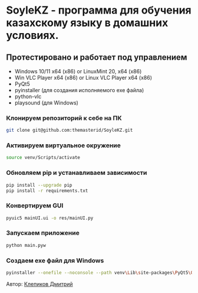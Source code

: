 # SoyleKZ - программа для обучения казахскому языку в домашних условиях.

## Протестировано и работает под управлением

- Windows 10/11 x64 (x86) or LinuxMint 20, x64 (x86)
- Win VLC Player x64 (x86) or Linux VLC Player x64 (x86)
- PyQt5
- pyinstaller (для создания исполняемого exe файла)
- python-vlc
- playsound (для Windows)


### Клонируем репозиторий к себе на ПК

```bash
git clone git@github.com:themasterid/SoyleKZ.git
```

### Активируем виртуальное окружение

```bash
source venv/Scripts/activate
```

### Обновляем pip и устанавливаем зависимости

```bash
pip install --upgrade pip
pip install -r requirements.txt
```

### Конвертируем GUI

```bash
pyuic5 mainUI.ui -o res/mainUI.py
```

### Запускаем приложение

```bash
python main.pyw
```


### Создаем exe файл для Windows

```bash
pyinstaller --onefile --noconsole --path venv\Lib\site-packages\PyQt5\Qt\bin main.pyw
```

Автор: [Клепиков Дмитрий](https://github.com/themasterid)
